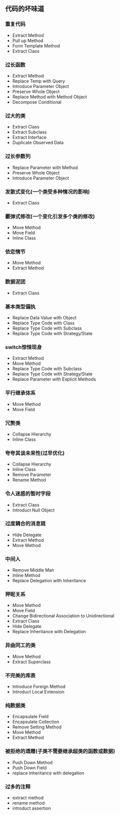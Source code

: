 ##  代码的坏味道
### 重复代码
- Extract Method
- Pull up Method
- Form Template Method
- Extract Class

### 过长函数
- Extract Method
- Replace Temp with Query
- Introduce Parameter Object
- Preserve Whole Object
- Replace Method with Method Object
- Decompose Conditional

### 过大的类
- Extract Class
- Extract Subclass
- Extract Interface
- Duplicate Observed Data

### 过长参数列
- Replace Parameter with Method
- Preserve Whole Object
- Introduce Parameter Object

### 发散式变化(一个类受多种情况的影响)
- Extract Class

### 霰弹式修改(一个变化引发多个类的修改)
- Move Method
- Move Field
- Inline Class

### 依恋情节
- Move Method
- Extract Method

### 数据泥团
- Extract Class

### 基本类型偏执
- Replace Data Value with Object
- Replace Type Code with Class
- Replace Type Code with Subclass
- Replace Type Code with Strategy/State

### switch惊悚现身
- Extract Method
- Move Method
- Replace Type Code with Subclass
- Replace Type Code with Strategy/State
- Replace Parameter with Explicit Methods

### 平行继承体系
- Move Method
- Move Field

### 冗赘类
- Collapse Hierarchy
- Inline Class

### 夸夸其谈未来性(过早优化)
- Collapse Hierarchy
- Inline Class
- Remove Parameter
- Rename Method

### 令人迷惑的暂时字段
- Extract Class
- Introduct Null Object

### 过度耦合的消息链
- Hide Delegate
- Extract Method
- Move Method

### 中间人
- Remove Middle Man
- Inline Method
- Replace Delegation with Inheritance

### 狎昵关系
- Move Method
- Move Field
- Change Bidirectional Association to Unidirectional
- Extract Class
- Hide Delegate
- Replace Inheritance with Delegation

### 异曲同工的类
- Move Method
- Extract Superclass

### 不完美的库表
- Introduce Foreign Method 
- Introduct Local Extension

### 纯数据类
- Encapsulate Field
- Encapsulate Collection
- Remove Setting Method
- Move Method
- Extract Method

### 被拒绝的遗赠(子类不需要继承超类的函数或数据)
- Push Down Method
- Push Down Field
- replace inheritance with delegation

### 过多的注释
- extract method
- rename method
- introduct assertion



